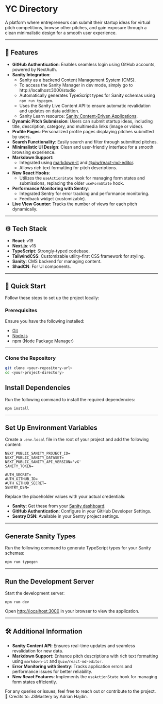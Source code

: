 # YC Directory

A platform where entrepreneurs can submit their startup ideas for virtual pitch competitions, browse other pitches, and gain exposure through a clean minimalistic design for a smooth user experience.

---

## 🚀 Features

- **GitHub Authentication**: Enables seamless login using GitHub accounts, powered by NextAuth.
- **Sanity Integration**:
  - Sanity as a backend Content Management System (CMS).
  - To access the Sanity Manager in dev mode, simply go to http://localhost:3000/studio
  - Automatically generates TypeScript types for Sanity schemas using `npm run typegen`.
  - Uses the Sanity Live Content API to ensure automatic revalidation and updates on data addition.
  - Sanity Learn resource: [Sanity Content-Driven Applications](https://www.sanity.io/learn/course/content-driven-web-application-foundations/generate-typescript-types).
- **Dynamic Pitch Submission**: Users can submit startup ideas, including title, description, category, and multimedia links (image or video).
- **Profile Pages**: Personalized profile pages displaying pitches submitted by users.
- **Search Functionality**: Easily search and filter through submitted pitches.
- **Minimalistic UI Design**: Clean and user-friendly interface for a smooth browsing experience.
- **Markdown Support**:
  - Integrated using [markdown-it](https://www.npmjs.com/package/markdown-it) and [@uiw/react-md-editor](https://www.npmjs.com/package/@uiw/react-md-editor).
  - Allows rich text formatting for pitch descriptions.
- **New React Hooks**:
  - Utilizes the `useActionState` hook for managing form states and submissions, replacing the older `useFormState` hook.
- **Performance Monitoring with Sentry**:
  - Integrated Sentry for error tracking and performance monitoring.
  - Feedback widget (customizable).
- **Live View Counter**: Tracks the number of views for each pitch dynamically.

---

## ⚙️ Tech Stack

- **React**: v19
- **Next.js**: v15
- **TypeScript**: Strongly-typed codebase.
- **TailwindCSS**: Customizable utility-first CSS framework for styling.
- **Sanity**: CMS backend for managing content.
- **ShadCN**: For UI components.

---

## 🤸 Quick Start

Follow these steps to set up the project locally:

### **Prerequisites**

Ensure you have the following installed:
- [Git](https://git-scm.com/)
- [Node.js](https://nodejs.org/en)
- [npm](https://www.npmjs.com/) (Node Package Manager)

---

### **Clone the Repository**

```bash
git clone <your-repository-url>
cd <your-project-directory>
```

## Install Dependencies

Run the following command to install the required dependencies:

```
npm install
```

---

## Set Up Environment Variables

Create a `.env.local` file in the root of your project and add the following content:

```
NEXT_PUBLIC_SANITY_PROJECT_ID=
NEXT_PUBLIC_SANITY_DATASET=
NEXT_PUBLIC_SANITY_API_VERSION='vX'
SANITY_TOKEN=

AUTH_SECRET= 
AUTH_GITHUB_ID=
AUTH_GITHUB_SECRET=
SENTRY_DSN=
```

Replace the placeholder values with your actual credentials:

- **Sanity**: Get these from your [Sanity dashboard](https://www.sanity.io/manage).
- **GitHub Authentication**: Configure in your GitHub Developer Settings.
- **Sentry DSN**: Available in your Sentry project settings.

---

## Generate Sanity Types

Run the following command to generate TypeScript types for your Sanity schemas:

```
npm run typegen
```

---

## Run the Development Server

Start the development server:

```
npm run dev
```

Open [http://localhost:3000](http://localhost:3000) in your browser to view the application.

---

## 🛠️ Additional Information

- **Sanity Content API**: Ensures real-time updates and seamless revalidation for new data.
- **Markdown Support**: Enhance pitch descriptions with rich text formatting using `markdown-it` and `@uiw/react-md-editor`.
- **Error Monitoring with Sentry**: Tracks application errors and performance issues for better reliability.
- **New React Features**: Implements the `useActionState` hook for managing form states efficiently.

For any queries or issues, feel free to reach out or contribute to the project. 🚀
Credits to: JSMastery by Adrian Hajdin.



